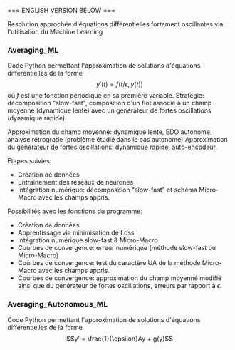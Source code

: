 === ENGLISH VERSION BELOW ===

Resolution approchée d'équations différentielles fortement oscillantes via l'utilisation du Machine Learning

### Averaging_ML ###

Code Python permettant l'approximation de solutions d'équations différentielles de la forme $$y'(t) = f\left(t/\epsilon,y(t)\right)$$ où $f$ est une fonction périodique en sa première variable. Stratégie: décomposition "slow-fast", composition d'un flot associé à un champ moyenné (dynamique lente) avec un générateur de fortes oscillations (dynamique rapide).

Approximation du champ moyenné: dynamique lente, EDO autonome, analyse rétrograde (problème étudié dans le cas autonome)
Approximation du générateur de fortes oscillations: dynamique rapide, auto-encodeur.

Etapes suivies:

- Création de données
- Entraînement des réseaux de neurones
- Intégration numérique: décomposition "slow-fast" et schéma Micro-Macro avec les champs appris.

Possibilités avec les fonctions du programme:

- Création de données
- Apprentissage via minimisation de Loss
- Intégration numérique slow-fast & Micro-Macro
- Courbes de convergence: erreur numérique (méthode slow-fast ou Micro-Macro)
- Courbes de convergence: test du caractère UA de la méthode Micro-Macro avec les champs appris.
- Courbes de convergence: approximation du champ moyenné modifié ainsi que du générateur de fortes oscillations, erreurs par rapport à $\epsilon$.

### Averaging_Autonomous_ML ###

Code Python permettant l'approximation de solutions d'équations différentielles de la forme $$y' = \frac{1}{\epsilon}Ay + g(y)$$
